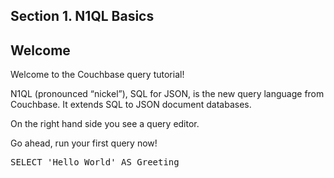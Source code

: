 ## <b>Section 1. N1QL Basics</b>

## Welcome

Welcome to the Couchbase query tutorial!

N1QL (pronounced “nickel”), SQL for JSON, is the new query language
from Couchbase. It extends SQL to JSON document databases.

On the right hand side you see a query editor.

Go ahead, run your first query now!

<pre id="example">
SELECT 'Hello World' AS Greeting
</pre>
